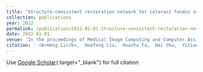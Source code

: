 ```yaml
---
title: "Structure-consistent restoration network for cataract fundus image enhancement"
collection: publications
year: 2022
permalink: /publication/2022-01-01-Structure-consistent-restoration-network-for-cataract-fundus-image-enhancement
date: 2022-01-01
venue: 'In the proceedings of Medical Image Computing and Computer Assisted Intervention--MICCAI 2022: 25th International Conference, Singapore, September 18--22, 2022, Proceedings, Part II'
citation: ' <b>Heng Li</b>,  Haofeng Liu,  Huazhu Fu,  Hai Shu,  Yitian Zhao,  Xiaoling Luo,  Yan Hu,  Jiang Liu, &quot;Structure-consistent restoration network for cataract fundus image enhancement.&quot; In the proceedings of Medical Image Computing and Computer Assisted Intervention--MICCAI 2022: 25th International Conference, Singapore, September 18--22, 2022, Proceedings, Part II, 2022.'
---
```

Use [Google Scholar](https://scholar.google.com/scholar?q=Structure+consistent+restoration+network+for+cataract+fundus+image+enhancement){:target="_blank"} for full citation
